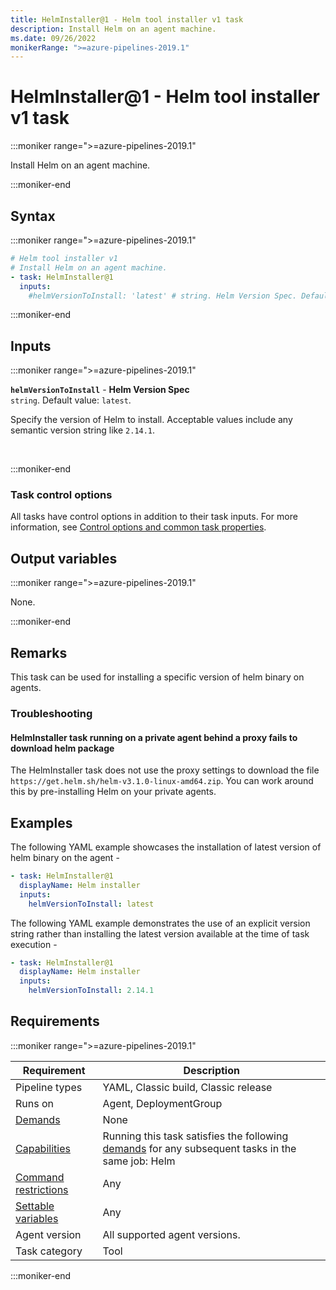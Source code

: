```yaml
---
title: HelmInstaller@1 - Helm tool installer v1 task
description: Install Helm on an agent machine.
ms.date: 09/26/2022
monikerRange: ">=azure-pipelines-2019.1"
---
```


# HelmInstaller@1 - Helm tool installer v1 task

<!-- :::description::: -->
:::moniker range=">=azure-pipelines-2019.1"

<!-- :::editable-content name="description"::: -->
Install Helm on an agent machine.
<!-- :::editable-content-end::: -->

:::moniker-end
<!-- :::description-end::: -->

<!-- :::syntax::: -->
## Syntax

:::moniker range=">=azure-pipelines-2019.1"

```yaml
# Helm tool installer v1
# Install Helm on an agent machine.
- task: HelmInstaller@1
  inputs:
    #helmVersionToInstall: 'latest' # string. Helm Version Spec. Default: latest.
```

:::moniker-end
<!-- :::syntax-end::: -->

<!-- :::inputs::: -->
## Inputs

<!-- :::item name="helmVersionToInstall"::: -->
:::moniker range=">=azure-pipelines-2019.1"

**`helmVersionToInstall`** - **Helm Version Spec**<br>
`string`. Default value: `latest`.<br>
<!-- :::editable-content name="helpMarkDown"::: -->
Specify the version of Helm to install. Acceptable values include any semantic version string like `2.14.1`.
<!-- :::editable-content-end::: -->
<br>

:::moniker-end
<!-- :::item-end::: -->

### Task control options

All tasks have control options in addition to their task inputs. For more information, see [Control options and common task properties](/azure/devops/pipelines/yaml-schema/steps-task#common-task-properties).
<!-- :::inputs-end::: -->

<!-- :::outputVariables::: -->
## Output variables

:::moniker range=">=azure-pipelines-2019.1"

None.

:::moniker-end
<!-- :::outputVariables-end::: -->

<!-- :::remarks::: -->
<!-- :::editable-content name="remarks"::: -->
## Remarks

This task can be used for installing a specific version of helm binary on agents.

### Troubleshooting

#### HelmInstaller task running on a private agent behind a proxy fails to download helm package

The HelmInstaller task does not use the proxy settings to download the file `https://get.helm.sh/helm-v3.1.0-linux-amd64.zip`. You can work around this by pre-installing Helm on your private agents.
<!-- :::editable-content-end::: -->
<!-- :::remarks-end::: -->

<!-- :::examples::: -->
<!-- :::editable-content name="examples"::: -->
## Examples

The following YAML example showcases the installation of latest version of helm binary on the agent - 

```YAML
- task: HelmInstaller@1
  displayName: Helm installer
  inputs: 
    helmVersionToInstall: latest
```

The following YAML example demonstrates the use of an explicit version string rather than installing the latest version available at the time of task execution - 

```YAML
- task: HelmInstaller@1
  displayName: Helm installer
  inputs: 
    helmVersionToInstall: 2.14.1
```
<!-- :::editable-content-end::: -->
<!-- :::examples-end::: -->

<!-- :::properties::: -->
## Requirements

:::moniker range=">=azure-pipelines-2019.1"

| Requirement | Description |
|-------------|-------------|
| Pipeline types | YAML, Classic build, Classic release |
| Runs on | Agent, DeploymentGroup |
| [Demands](/azure/devops/pipelines/process/demands) | None |
| [Capabilities](/azure/devops/pipelines/agents/agents#capabilities) | Running this task satisfies the following [demands](/azure/devops/pipelines/process/demands) for any subsequent tasks in the same job: Helm |
| [Command restrictions](/azure/devops/pipelines/security/templates#agent-logging-command-restrictions) | Any |
| [Settable variables](/azure/devops/pipelines/security/templates#agent-logging-command-restrictions) | Any |
| Agent version | All supported agent versions. |
| Task category | Tool |

:::moniker-end
<!-- :::properties-end::: -->

<!-- :::see-also::: -->
<!-- :::editable-content name="seeAlso"::: -->
<!-- :::editable-content-end::: -->
<!-- :::see-also-end::: -->